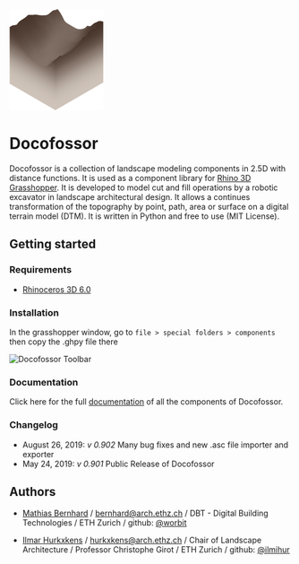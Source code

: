 ![Docofossor Logo][logo]

[logo]: /img/logo_df.png "Docofossor Logo"

# Docofossor

Docofossor is a collection of landscape modeling components in 2.5D with distance functions. It is used as a component library for [Rhino 3D](https://www.rhino3d.com/) [Grasshopper](https://www.grasshopper3d.com/). It is developed to model cut and fill operations by a robotic excavator in landscape architectural design. It allows a continues transformation of the topography by point, path, area  or surface on a digital terrain model (DTM). It is written in Python and free to use (MIT License).

## Getting started

### Requirements
* [Rhinoceros 3D 6.0](http://www.rhino3d.com/)

### Installation
In the grasshopper window, go to `file > special folders > components` then copy the .ghpy file there

![Docofossor Toolbar](df_toolbar.png)



### Documentation
Click here for the full [documentation](/DOCUMENTATION.md) of all the components of Docofossor.

### Changelog
* August 26, 2019: *v 0.902* Many bug fixes and new .asc file importer and exporter
* May 24, 2019: *v 0.901* Public Release of Docofossor

## Authors

* [Mathias Bernhard](http://dbt.arch.ethz.ch/team-member/mathias-bernhard/) / bernhard@arch.ethz.ch / DBT - Digital Building Technologies / ETH Zurich / github: [@worbit](https://github.com/worbit)

* [Ilmar Hurkxkens](https://girot.arch.ethz.ch/?team=ilmar-hurkxkens) / hurkxkens@arch.ethz.ch / Chair of Landscape Architecture / Professor Christophe Girot / ETH Zurich / github: [@ilmihur](https://github.com/ilmihur)
